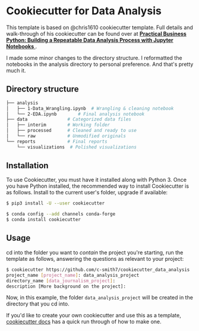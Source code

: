 #  Cookiecutter for Data Analysis


This template is based on @chris1610 cookiecutter template. Full details and walk-through of his cookiecutter can be found over at [**Practical Business Python:  Building a Repeatable Data Analysis Process with Jupyter Notebooks** ](http://pbpython.com/notebook-process.html).

I made some minor changes to the directory structure. I reformatted the notebooks in the analysis directory to personal preference. And that's pretty much it. 

## Directory structure

```bash
├── analysis
│   ├── 1-Data_Wrangling.ipynb  # Wrangling & cleaning notebook
│   └── 2-EDA.ipynb        # Final analysis notebook
├── data               # Categorized data files
│   ├── interim        # Working folder
│   ├── processed      # Cleaned and ready to use
│   └── raw            # Unmodified originals
└── reports            # Final reports
    └── visualizations  # Polished visualizations
```

## Installation

To use Cookiecutter, you must have it installed along with Python 3. Once you have Python installed, the recommended way to install Cookiecutter is as follows. Install to the current user's folder, upgrade if available:

```bash
$ pip3 install -U --user cookiecutter
```
```bash
$ conda config --add channels conda-forge
$ conda install cookiecutter
```

## Usage

cd into the folder you want to *contain* the project you're starting, run the template as follows, answering the questions as relevant to your project:

```bash
$ cookiecutter https://github.com/c-smith7/cookiecutter_data_analysis        
project_name [project_name]: data_analysis_project
directory_name [data_journalism_project]: 
description [More background on the project]:
```

Now, in this example, the folder `data_analysis_project` will be created in the directory that you cd into. 

If you'd like to create your own cookiecutter and use this as a template, [cookiecutter docs](https://cookiecutter.readthedocs.io/en/1.7.2/first_steps.html) has a quick run through of how to make one. 